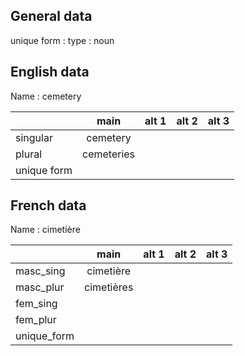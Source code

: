 ## General data

unique form :
type : noun

## English data

Name : cemetery

|             |    main    | alt 1 | alt 2 | alt 3 |
| :---------- | :--------: | :---: | :---: | ----- |
| singular    |  cemetery  |       |       |       |
| plural      | cemeteries |       |       |       |
| unique form |            |       |       |       |

## French data

Name : cimetière

|             |    main    | alt 1 | alt 2 | alt 3 |
| :---------- | :--------: | :---: | :---: | :---: |
| masc_sing   | cimetière  |       |       |       |
| masc_plur   | cimetières |       |       |       |
| fem_sing    |            |       |       |       |
| fem_plur    |            |       |       |       |
| unique_form |            |       |       |       |


